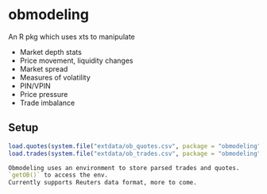 # obmodeling

An R pkg which uses xts to manipulate

* Market depth stats
* Price movement, liquidity changes
* Market spread
* Measures of volatility
* PIN/VPIN
* Price pressure
* Trade imbalance

## Setup
```r 
load.quotes(system.file("extdata/ob_quotes.csv", package = "obmodeling"))
load.trades(system.file("extdata/ob_trades.csv", package = "obmodeling"))

Obmodeling uses an environment to store parsed trades and quotes.
`getOB()` to access the env.
Currently supports Reuters data format, more to come.
